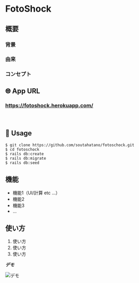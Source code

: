 # FotoShock

## 概要

 ### 背景

 ### 由来

 ### コンセプト

## 🌐 App URL
 
### **https://fotoshock.herokuapp.com/**  
　
## 💬 Usage

```
$ git clone https://github.com/soutahatano/fotoschock.git
$ cd fotoschock
$ rails db:create
$ rails db:migrate
$ rails db:seed
```

## 機能
 
- 機能1（UI/計算 etc ...）
- 機能2
- 機能3
- ...

## 使い方
 
1. 使い方
2. 使い方
3. 使い方
 
***デモ***
 
![デモ](https://image-url.gif)
